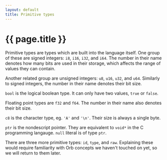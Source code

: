 ```yaml
---
layout: default
title: Primitive types
---
```

# {{ page.title }}

Primitive types are types which are built into the language itself. One group of these are signed integers: `i8`, `i16`, `i32`, and `i64`. The number in their name denotes how many bits are used in their storage, which affects the range of values they can contain.

Another related group are unsigned integers: `u8`, `u16`, `u32`, and `u64`. Similarly to signed integers, the number in their name denotes their bit size.

`bool` is the logical boolean type. It can only have two values, `true` or `false`.

Floating point types are `f32` and `f64`. The number in their name also denotes their bit size.

`c8` is the character type, eg. `'A'` and `'\n'`. Their size is always a single byte.

`ptr` is the nondescript pointer. They are equivalent to `void*` in the C programming langauge. `null` literal is of type `ptr`.

There are three more primitive types: `id`, `type`, and `raw`. Explaining these would require familiarity with Orb concepts we haven't touched on yet, so we will return to them later.